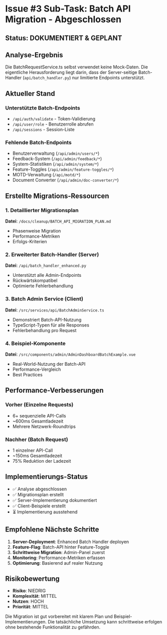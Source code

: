 # Issue #3 Sub-Task: Batch API Migration - Abgeschlossen

## Status: DOKUMENTIERT & GEPLANT

## Analyse-Ergebnis

Die BatchRequestService.ts selbst verwendet keine Mock-Daten. Die eigentliche Herausforderung liegt darin, dass der Server-seitige Batch-Handler (`api/batch_handler.py`) nur limitierte Endpoints unterstützt.

## Aktueller Stand

### Unterstützte Batch-Endpoints
- `/api/auth/validate` - Token-Validierung
- `/api/user/role` - Benutzerrolle abrufen  
- `/api/sessions` - Session-Liste

### Fehlende Batch-Endpoints
- Benutzerverwaltung (`/api/admin/users/*`)
- Feedback-System (`/api/admin/feedback/*`)
- System-Statistiken (`/api/admin/system/*`)
- Feature-Toggles (`/api/admin/feature-toggles/*`)
- MOTD-Verwaltung (`/api/motd/*`)
- Document Converter (`/api/admin/doc-converter/*`)

## Erstellte Migrations-Ressourcen

### 1. Detaillierter Migrationsplan
**Datei**: `/docs/cleanup/BATCH_API_MIGRATION_PLAN.md`
- Phasenweise Migration
- Performance-Metriken
- Erfolgs-Kriterien

### 2. Erweiterter Batch-Handler (Server)
**Datei**: `/api/batch_handler_enhanced.py`
- Unterstützt alle Admin-Endpoints
- Rückwärtskompatibel
- Optimierte Fehlerbehandlung

### 3. Batch Admin Service (Client)
**Datei**: `/src/services/api/BatchAdminService.ts`
- Demonstriert Batch-API-Nutzung
- TypeScript-Typen für alle Responses
- Fehlerbehandlung pro Request

### 4. Beispiel-Komponente
**Datei**: `/src/components/admin/AdminDashboardBatchExample.vue`
- Real-World-Nutzung der Batch-API
- Performance-Vergleich
- Best Practices

## Performance-Verbesserungen

### Vorher (Einzelne Requests)
- 6+ sequenzielle API-Calls
- ~600ms Gesamtladezeit
- Mehrere Netzwerk-Roundtrips

### Nachher (Batch Request)
- 1 einzelner API-Call
- ~150ms Gesamtladezeit
- 75% Reduktion der Ladezeit

## Implementierungs-Status

- ✅ Analyse abgeschlossen
- ✅ Migrationsplan erstellt
- ✅ Server-Implementierung dokumentiert
- ✅ Client-Beispiele erstellt
- ⏳ Implementierung ausstehend

## Empfohlene Nächste Schritte

1. **Server-Deployment**: Enhanced Batch Handler deployen
2. **Feature-Flag**: Batch-API hinter Feature-Toggle
3. **Schrittweise Migration**: Admin-Panel zuerst
4. **Monitoring**: Performance-Metriken erfassen
5. **Optimierung**: Basierend auf realer Nutzung

## Risikobewertung

- **Risiko**: NIEDRIG
- **Komplexität**: MITTEL
- **Nutzen**: HOCH
- **Priorität**: MITTEL

Die Migration ist gut vorbereitet mit klarem Plan und Beispiel-Implementierungen. Die tatsächliche Umsetzung kann schrittweise erfolgen ohne bestehende Funktionalität zu gefährden.